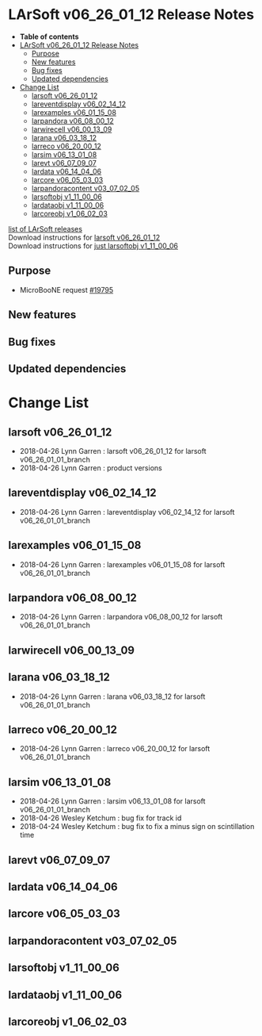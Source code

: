 LArSoft v06\_26\_01\_12 Release Notes
=============================================================================

-   **Table of contents**
-   [LArSoft v06\_26\_01\_12 Release Notes](#LArSoft-v06_26_01_12-Release-Notes)
    -   [Purpose](#Purpose)
    -   [New features](#New-features)
    -   [Bug fixes](#Bug-fixes)
    -   [Updated dependencies](#Updated-dependencies)
-   [Change List](#Change-List)
    -   [larsoft v06\_26\_01\_12](#larsoft-v06_26_01_12)
    -   [lareventdisplay v06\_02\_14\_12](#lareventdisplay-v06_02_14_12)
    -   [larexamples v06\_01\_15\_08](#larexamples-v06_01_15_08)
    -   [larpandora v06\_08\_00\_12](#larpandora-v06_08_00_12)
    -   [larwirecell v06\_00\_13\_09](#larwirecell-v06_00_13_09)
    -   [larana v06\_03\_18\_12](#larana-v06_03_18_12)
    -   [larreco v06\_20\_00\_12](#larreco-v06_20_00_12)
    -   [larsim v06\_13\_01\_08](#larsim-v06_13_01_08)
    -   [larevt v06\_07\_09\_07](#larevt-v06_07_09_07)
    -   [lardata v06\_14\_04\_06](#lardata-v06_14_04_06)
    -   [larcore v06\_05\_03\_03](#larcore-v06_05_03_03)
    -   [larpandoracontent v03\_07\_02\_05](#larpandoracontent-v03_07_02_05)
    -   [larsoftobj v1\_11\_00\_06](#larsoftobj-v1_11_00_06)
    -   [lardataobj v1\_11\_00\_06](#lardataobj-v1_11_00_06)
    -   [larcoreobj v1\_06\_02\_03](#larcoreobj-v1_06_02_03)

[list of LArSoft releases](LArSoft_release_list)\
Download instructions for [larsoft v06\_26\_01\_12](http://scisoft.fnal.gov/scisoft/bundles/larsoft/v06_26_01_12/larsoft-v06_26_01_12.html)\
Download instructions for [just larsoftobj v1\_11\_00\_06](http://scisoft.fnal.gov/scisoft/bundles/larsoftobj/v1_11_00_06/larsoftobj-v1_11_00_06.html)

Purpose
--------------------

-   MicroBooNE request [\#19795](/redmine/issues/19795 "Support: Request patch release larsoft (v06_26_01_12) (Closed)")

New features
------------------------------

Bug fixes
------------------------

Updated dependencies
----------------------------------------------

Change List
============================

larsoft v06\_26\_01\_12
-------------------------------------------------

-   2018-04-26 Lynn Garren : larsoft v06\_26\_01\_12 for larsoft v06\_26\_01\_01\_branch
-   2018-04-26 Lynn Garren : product versions

lareventdisplay v06\_02\_14\_12
-----------------------------------------------------------------

-   2018-04-26 Lynn Garren : lareventdisplay v06\_02\_14\_12 for larsoft v06\_26\_01\_01\_branch

larexamples v06\_01\_15\_08
---------------------------------------------------------

-   2018-04-26 Lynn Garren : larexamples v06\_01\_15\_08 for larsoft v06\_26\_01\_01\_branch

larpandora v06\_08\_00\_12
-------------------------------------------------------

-   2018-04-26 Lynn Garren : larpandora v06\_08\_00\_12 for larsoft v06\_26\_01\_01\_branch

larwirecell v06\_00\_13\_09
---------------------------------------------------------

larana v06\_03\_18\_12
-----------------------------------------------

-   2018-04-26 Lynn Garren : larana v06\_03\_18\_12 for larsoft v06\_26\_01\_01\_branch

larreco v06\_20\_00\_12
-------------------------------------------------

-   2018-04-26 Lynn Garren : larreco v06\_20\_00\_12 for larsoft v06\_26\_01\_01\_branch

larsim v06\_13\_01\_08
-----------------------------------------------

-   2018-04-26 Lynn Garren : larsim v06\_13\_01\_08 for larsoft v06\_26\_01\_01\_branch
-   2018-04-26 Wesley Ketchum : bug fix for track id
-   2018-04-24 Wesley Ketchum : bug fix to fix a minus sign on scintillation time

larevt v06\_07\_09\_07
-----------------------------------------------

lardata v06\_14\_04\_06
-------------------------------------------------

larcore v06\_05\_03\_03
-------------------------------------------------

larpandoracontent v03\_07\_02\_05
---------------------------------------------------------------------

larsoftobj v1\_11\_00\_06
-----------------------------------------------------

lardataobj v1\_11\_00\_06
-----------------------------------------------------

larcoreobj v1\_06\_02\_03
-----------------------------------------------------
